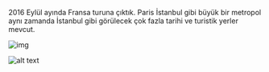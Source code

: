 2016 Eylül ayında Fransa turuna çıktık. Paris İstanbul gibi büyük bir metropol aynı zamanda İstanbul gibi görülecek çok fazla tarihi ve turistik yerler mevcut. 

![img](https://www.resmin.net/image/hatice-apple-foto-808.PFBb1)





   

![alt text](https://resmim.net/f/3ACWlO.jpg)
                   

